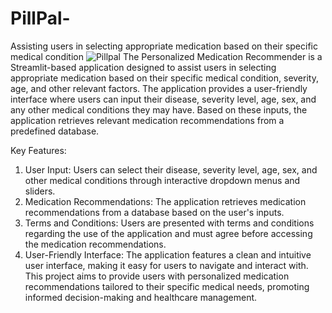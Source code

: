 # PillPal-
Assisting users in selecting appropriate medication based on their specific medical condition
![Pillpal](https://github.com/RVSHANDILYA/PillPal-/assets/103808761/19f78bcc-8db9-4159-8a8c-2b88073d236d)
The Personalized Medication Recommender is a Streamlit-based application designed to assist users in selecting appropriate medication based on their specific medical condition, severity, age, and other relevant factors. The application provides a user-friendly interface where users can input their disease, severity level, age, sex, and any other medical conditions they may have. Based on these inputs, the application retrieves relevant medication recommendations from a predefined database.

Key Features:
1. User Input: Users can select their disease, severity level, age, sex, and other medical conditions through interactive dropdown menus and sliders.
2. Medication Recommendations: The application retrieves medication recommendations from a database based on the user's inputs.
3. Terms and Conditions: Users are presented with terms and conditions regarding the use of the application and must agree before accessing the medication recommendations.
4. User-Friendly Interface: The application features a clean and intuitive user interface, making it easy for users to navigate and interact with.
This project aims to provide users with personalized medication recommendations tailored to their specific medical needs, promoting informed decision-making and healthcare management.


